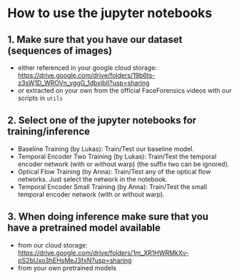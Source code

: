 # How to use the jupyter notebooks

## 1. Make sure that you have our dataset (sequences of images) 
- either referenced in your google cloud storage: https://drive.google.com/drive/folders/19b6ts-z3sW1D_WROVn_vggG_1dbxjbII?usp=sharing
- or extracted on your own from the official FaceForensics videos with our scripts in `utils`

## 2. Select one of the jupyter notebooks for training/inference 
- Baseline Training (by Lukas): Train/Test our baseline model.
- Temporal Encoder Two Training (by Lukas): Train/Test the temporal encoder network (with or without warp) (the suffix two can be ignored).
- Optical Flow Training (by Anna): Train/Test any of the optical flow networks. Just select the network in the notebook.
-  Temporal Encoder Small Training (by Anna): Train/Test the small temporal encoder network (with or without warp).

## 3. When doing inference make sure that you have a pretrained model available
- from our cloud storage: https://drive.google.com/drive/folders/1m_XR1HWRMkXv-pS2bUxo3hEHsMeJ3fxN?usp=sharing
- from your own pretrained models


